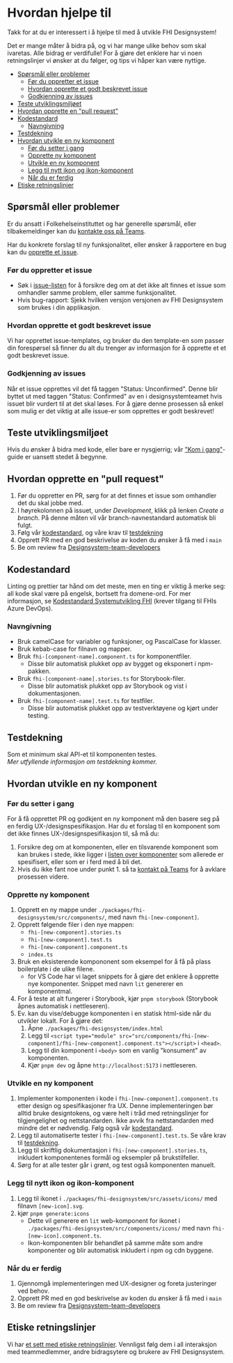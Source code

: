 # Hvordan hjelpe til <!-- omit from toc -->

Takk for at du er interessert i å hjelpe til med å utvikle FHI Designsystem!

Det er mange måter å bidra på, og vi har mange ulike behov som skal ivaretas. Alle bidrag er verdifulle! For å gjøre det enklere har vi noen retningslinjer vi ønsker at du følger, og tips vi håper kan være nyttige.

- [Spørsmål eller problemer](#spørsmål-eller-problemer)
  - [Før du oppretter et issue](#før-du-oppretter-et-issue)
  - [Hvordan opprette et godt beskrevet issue](#hvordan-opprette-et-godt-beskrevet-issue)
  - [Godkjenning av issues](#godkjenning-av-issues)
- [Teste utviklingsmiljøet](#teste-utviklingsmiljøet)
- [Hvordan opprette en "pull request"](#hvordan-opprette-en-pull-request)
- [Kodestandard](#kodestandard)
  - [Navngivning](#navngivning)
- [Testdekning](#testdekning)
- [Hvordan utvikle en ny komponent](#hvordan-utvikle-en-ny-komponent)
  - [Før du setter i gang](#før-du-setter-i-gang)
  - [Opprette ny komponent](#opprette-ny-komponent)
  - [Utvikle en ny komponent](#utvikle-en-ny-komponent)
  - [Legg til nytt ikon og ikon-komponent](#legg-til-nytt-ikon-og-ikon-komponent)
  - [Når du er ferdig](#når-du-er-ferdig)
- [Etiske retningslinjer](#etiske-retningslinjer)

## Spørsmål eller problemer

Er du ansatt i Folkehelseinstituttet og har generelle spørsmål, eller tilbakemeldinger kan du [kontakte oss på Teams](https://teams.microsoft.com/l/channel/19%3Aa0d23e5a6954497d9e378d3367e7f458%40thread.skype/General?groupId=571dd359-777d-4c02-85ea-d56854d03ef7).

Har du konkrete forslag til ny funksjonalitet, eller ønsker å rapportere en bug kan du [opprette et issue](https://github.com/FHIDev/Fhi.Designsystem/issues).

### Før du oppretter et issue

- Søk i [issue-listen](https://github.com/FHIDev/Fhi.Designsystem/issues) for å forsikre deg om at det ikke alt finnes et issue som omhandler samme problem, eller samme funksjonalitet.
- Hvis bug-rapport: Sjekk hvilken versjon versjonen av FHI Designsystem som brukes i din applikasjon.

### Hvordan opprette et godt beskrevet issue

Vi har opprettet issue-templates, og bruker du den template-en som passer din forespørsel så finner du alt du trenger av informasjon for å opprette et et godt beskrevet issue.

### Godkjenning av issues

Når et issue opprettes vil det få taggen "Status: Unconfirmed". Denne blir byttet ut med taggen "Status: Confirmed" av en i designsystemteamet hvis issuet blir vurdert til at det skal løses. For å gjøre denne prosessen så enkel som mulig er det viktig at alle issue-er som opprettes er godt beskrevet!

## Teste utviklingsmiljøet

Hvis du ønsker å bidra med kode, eller bare er nysgjerrig; vår ["Kom i gang"](./packages/fhi-designsystem/README.md#kom-i-gang)-guide er uansett stedet å begynne.

## Hvordan opprette en "pull request"

1. Før du oppretter en PR, sørg for at det finnes et issue som omhandler det du skal jobbe med.
2. I høyrekolonnen på issuet, under _Development_, klikk på lenken _Create a branch_. På denne måten vil vår branch-navnestandard automatisk bli fulgt.
3. Følg vår [kodestandard](#kodestandard), og våre krav til [testdekning](#testdekning)
4. Opprett PR med en god beskrivelse av koden du ønsker å få med i `main`
5. Be om review fra [Designsystem-team-developers](https://github.com/orgs/FHIDev/teams/designsystem-team-developers)

## Kodestandard

Linting og prettier tar hånd om det meste, men en ting er viktig å merke seg: all kode skal være på engelsk, bortsett fra domene-ord. For mer informasjon, se [Kodestandard Systemutvikling FHI](https://fhi.visualstudio.com/Fhi.Felles/_wiki/wikis/Fhi.Guidelines.Wiki/4892/kodestandard) (krever tilgang til FHIs Azure DevOps).

### Navngivning

- Bruk camelCase for variabler og funksjoner, og PascalCase for klasser.
- Bruk kebab-case for filnavn og mapper.
- Bruk `fhi-[component-name].component.ts` for komponentfiler.
  - Disse blir automatisk plukket opp av bygget og eksponert i npm-pakken.
- Bruk `fhi-[component-name].stories.ts` for Storybook-filer.
  - Disse blir automatisk plukket opp av Storybook og vist i dokumentasjonen.
- Bruk `fhi-[component-name].test.ts` for testfiler.
  - Disse blir automatisk plukket opp av testverktøyene og kjørt under testing.

## Testdekning

Som et minimum skal API-et til komponenten testes.  
_Mer utfyllende informasjon om testdekning kommer._

## Hvordan utvikle en ny komponent

### Før du setter i gang

For å få opprettet PR og godkjent en ny komponent må den basere seg på en ferdig UX-/designspesifikasjon. Har du et forslag til en komponent som det ikke finnes UX-/designspesifikasjon til, så må du:

1. Forsikre deg om at komponenten, eller en tilsvarende komponent som kan brukes i stede, ikke ligger i [listen over komponenter](https://github.com/FHIDev/Fhi.Designsystem/milestone/1) som allerede er spesifisert, eller som er i ferd med å bli det.
2. Hvis du ikke fant noe under punkt 1. så ta [kontakt på Teams](https://teams.microsoft.com/l/channel/19%3Aa0d23e5a6954497d9e378d3367e7f458%40thread.skype/General?groupId=571dd359-777d-4c02-85ea-d56854d03ef7) for å avklare prosessen videre.

### Opprette ny komponent

1. Opprett en ny mappe under `./packages/fhi-designsystem/src/components/`, med navn `fhi-[new-component]`.
2. Opprett følgende filer i den nye mappen:
   - `fhi-[new-component].stories.ts`
   - `fhi-[new-component].test.ts`
   - `fhi-[new-component].component.ts`
   - `index.ts`
3. Bruk en eksisterende kompononent som eksempel for å få på plass boilerplate i de ulike filene.
   - for VS Code har vi laget snippets for å gjøre det enklere å opprette nye komponenter. Snippet med navn `lit` genererer en komponentmal.
4. For å teste at alt fungerer i Storybook, kjør `pnpm storybook` (Storybook åpnes automatisk i nettleseren).
5. Ev. kan du vise/debugge komponenten i en statisk html-side når du utvikler lokalt. For å gjøre det:
   1. Åpne `./packages/fhi-designsystem/index.html`
   2. Legg til `<script type="module" src="src/components/fhi-[new-component]/fhi-[new-component].component.ts"></script>` i `<head>`.
   3. Legg til din komponent i `<body>` som en vanlig "konsument" av komponenten.
   4. Kjør `pnpm dev` og åpne `http://localhost:5173` i nettleseren.

### Utvikle en ny komponent

1. Implementer komponenten i kode i `fhi-[new-component].component.ts` etter design og spesifikasjoner fra UX. Denne implementeringen bør alltid bruke designtokens, og være helt i tråd med retningslinjer for tilgjengelighet og nettstandarden. Ikke avvik fra nettstandarden med mindre det er nødvendig. Følg også vår [kodestandard](#kodestandard).
2. Legg til automatiserte tester i `fhi-[new-component].test.ts`. Se våre krav til [testdekning](#testdekning).
3. Legg til skriftlig dokumentasjon i `fhi-[new-component].stories.ts`, inkludert komponentenes formål og eksempler på brukstilfeller.
4. Sørg for at alle tester går i grønt, og test også komponenten manuelt.

### Legg til nytt ikon og ikon-komponent

1. Legg til ikonet i `./packages/fhi-designsystem/src/assets/icons/` med filnavn `[new-icon].svg`.
2. kjør `pnpm generate:icons`
   - Dette vil generere en `lit` web-komponent for ikonet i `./packages/fhi-designsystem/src/components/icons/` med navn `fhi-[new-icon].component.ts`.
   - Ikon-komponenten blir behandlet på samme måte som andre komponenter og blir automatisk inkludert i npm og cdn byggene.

### Når du er ferdig

1. Gjennomgå implementeringen med UX-designer og foreta justeringer ved behov.
2. Opprett PR med en god beskrivelse av koden du ønsker å få med i `main`
3. Be om review fra [Designsystem-team-developers](https://github.com/orgs/FHIDev/teams/designsystem-team-developers)

## Etiske retningslinjer

Vi har [et sett med etiske retningslinjer](CODE_OF_CONDUCT.md). Vennligst følg dem i all interaksjon med teammedlemmer, andre bidragsytere og brukere av FHI Designsystem.

